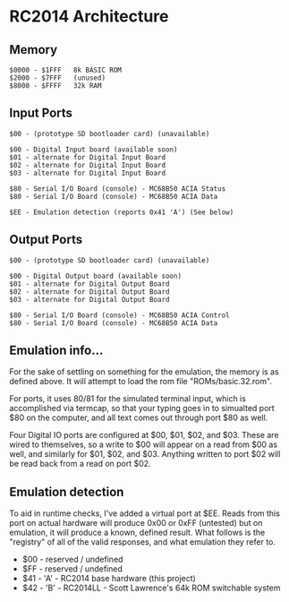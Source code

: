 # RC2014 Architecture

## Memory

    $0000 - $1FFF	8k BASIC ROM
    $2000 - $7FFF	(unused)
    $8000 - $FFFF	32k RAM


## Input Ports

    $00 - (prototype SD bootloader card) (unavailable)

    $00 - Digital Input board (available soon)
    $01 - alternate for Digital Input Board
    $02 - alternate for Digital Input Board
    $03 - alternate for Digital Input Board

    $80 - Serial I/O Board (console) - MC68B50 ACIA Status
    $80 - Serial I/O Board (console) - MC68B50 ACIA Data

    $EE - Emulation detection (reports 0x41 'A') (See below)


## Output Ports

    $00 - (prototype SD bootloader card) (unavailable)

    $00 - Digital Output board (available soon)
    $01 - alternate for Digital Output Board
    $02 - alternate for Digital Output Board
    $03 - alternate for Digital Output Board

    $80 - Serial I/O Board (console) - MC68B50 ACIA Control
    $80 - Serial I/O Board (console) - MC68B50 ACIA Data


## Emulation info...

For the sake of settling on something for the emulation, the memory
is as defined above. It will attempt to load the rom file
"ROMs/basic.32.rom".

For ports, it uses $80/$81 for the simulated terminal input, which
is accomplished via termcap, so that your typing goes in to simualted
port $80 on the computer, and all text comes out through port $80
as well.

Four Digital IO ports are configured at $00, $01, $02, and $03.
These are wired to themselves, so a write to $00 will appear on a
read from $00 as well, and similarly for $01, $02, and $03.  Anything
written to port $02 will be read back from a read on port $02.


## Emulation detection

To aid in runtime checks, I've added a virtual port at $EE.  Reads
from this port on actual hardware will produce 0x00 or 0xFF (untested)
but on emulation, it will produce a known, defined result.  What
follows is the "registry" of all of the valid responses, and what
emulation they refer to.

 - $00 - reserved / undefined
 - $FF - reserved / undefined
 - $41 - 'A' - RC2014 base hardware (this project)
 - $42 - 'B' - RC2014LL - Scott Lawrence's 64k ROM switchable system

